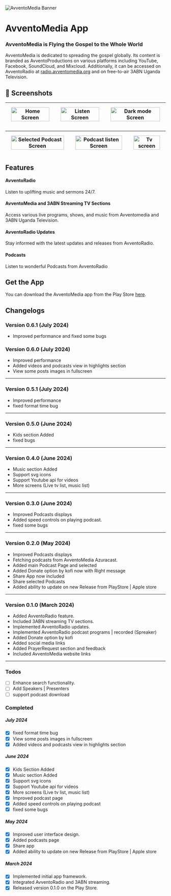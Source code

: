 ![AvventoMedia Banner](https://avventomedia.org/wp-content/uploads/2023/10/avventoMediaAppAdvert.png)
# AvventoMedia App

### AvventoMedia is Flying the Gospel to the Whole World

AvventoMedia is dedicated to spreading the gospel globally. Its content is branded as AvventoProductions on various platforms including YouTube, Facebook, SoundCloud, and Mixcloud. Additionally, it can be accessed on AvventoRadio at [radio.avventomedia.org](https://radio.avventomedia.org) and on free-to-air 3ABN Uganda Television.


## 📱 Screenshots
|  <div style="flex: 1 1 100%; margin: 10px;"><img src="https://avventomedia.org/wp-content/uploads/2024/05/Screenshot_20240522-072911.png" alt="Home Screen" style="width: 100%;"></div>|  <div style="flex: 1 1 100%; margin: 10px;"><img src="https://avventomedia.org/wp-content/uploads/2024/05/Screenshot_20240529-084446.png" alt="Listen Screen" style="width: 100%;"></div>|<div style="flex: 1 1 100%; margin: 10px;"> <img src="https://avventomedia.org/wp-content/uploads/2024/05/Screenshot_20240529-091338.png" alt="Dark mode Screen" style="width: 100%;"></div>|
|-|-|-|

|  <div style="flex: 1 1 100%; margin: 10px;"> <img src="https://avventomedia.org/wp-content/uploads/2024/05/Screenshot_20240529-091405.png" alt="Selected Podcast Screen" style="width: 100%;">|  <div style="flex: 1 1 100%; margin: 10px;"> <img src="https://avventomedia.org/wp-content/uploads/2024/05/Screenshot_20240522-073053.png" alt="Podcast listen Screen" style="width: 100%;"></div>|<div style="flex: 1 1 100%; margin: 10px;"> <img src="https://avventomedia.org/wp-content/uploads/2024/05/Screenshot_20240522-072937.png" alt="Tv screen" style="width: 100%;"></div>|
|-|-|-|

## Features

#### AvventoRadio
 Listen to uplifting music and sermons 24/7.

#### AvventoMedia and 3ABN Streaming TV Sections
 Access various live programs, shows, and music from Avventomedia and 3ABN Uganda Television.

#### AvventoRadio Updates
Stay informed with the latest updates and releases from AvventoRadio.

#### Podcasts
Listen to wonderful Podcasts from AvventoRadio

## Get the App

You can download the AvventoMedia app from the Play Store [here](https://play.google.com/store/apps/details?id=tv.avventomedia.app).

## Changelogs
### Version 0.6.1 (July 2024)
- Improved performance and fixed some bugs

### Version 0.6.0 (July 2024)
- Improved performance
- Added videos and podcasts view in highlights section
- View some posts images in fullscreen

---

### Version 0.5.1 (July 2024)
- Improved performance
- fixed format time bug

---

### Version 0.5.0 (June 2024)
- Kids section Added
- fixed bugs

---

### Version 0.4.0 (June 2024)
- Music section Added
- Support svg icons
- Support Youtube api for videos
- More screens (Live tv list, music list)

---

### Version 0.3.0 (June 2024)
- Improved Podcasts displays
- Added speed controls on playing podcast.
- fixed some bugs

---

### Version 0.2.0 (May 2024)
- Improved Podcasts displays
- Fetching podcasts from AvventoMedia Azuracast.
- Added main Podcast Page and selected
- Added Donate option by kofi now with Right message
- Share App now included
- Share selected Podcasts
- Added ability to update on new Release from PlayStore | Apple store

---

### Version 0.1.0 (March 2024)
- Added AvventoRadio feature.
- Included 3ABN streaming TV sections.
- Implemented AvventoRadio updates.
- Implemented AvventoRadio podcast programs | recorded (Spreaker)
- Added Donate option by kofi
- Added social media links
- Added PrayerRequest section and feedback
- Included AvventoMedia website links

---

### Todos
- [ ] Enhance search functionality.
- [ ] Add Speakers | Presenters
- [ ] support podcast download

### Completed

##### July 2024
- [x] fixed format time bug
- [x] View some posts images in fullscreen
- [x] Added videos and podcasts view in highlights section

##### June 2024
- [x] Kids Section Added
- [x] Music section Added
- [x] Support svg icons
- [x] Support Youtube api for videos
- [x] More screens (Live tv list, music list)
- [x] Improved podcast page
- [x] Added speed controls on playing podcast
- [x] fixed some bugs

##### May 2024
- [x] Improved user interface design.
- [x] Added podcasts page
- [x] Share app
- [x] Added ability to update on new Release from PlayStore | Apple store

##### March 2024
- [x] Implemented initial app framework.
- [x] Integrated AvventoRadio and 3ABN streaming.
- [x] Released version 0.1.0 on the Play Store.
